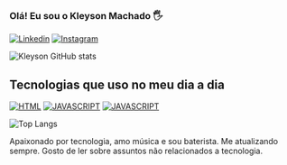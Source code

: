 ### Olá! Eu sou o Kleyson Machado 🖐️

[![Linkedin](https://img.shields.io/badge/LinkedIn-0077B5?style=for-the-badge&logo=linkedin&logoColor=white)](https://www.linkedin.com/in/kleyson-machado-a7aa18211/)
[![Instagram](https://img.shields.io/badge/Instagram-E4405F?style=for-the-badge&logo=instagram&logoColor=white)](https://instagram.com/kleyson.machado?utm_source=qr&igshid=ZDc4ODBmNjlmNQ%3D%3D)


![Kleyson GitHub stats](https://github-readme-stats.vercel.app/api?username=KleysonMachado&show_icons=true&theme=onedark)

## Tecnologias que uso no meu dia a dia

[![HTML](https://img.shields.io/badge/HTML-239120?style=for-the-badge&logo=html5&logoColor=white)]()
[![JAVASCRIPT](https://img.shields.io/badge/JavaScript-F7DF1E?style=for-the-badge&logo=javascript&logoColor=black)]()
[![JAVASCRIPT](https://img.shields.io/badge/CSS-239120?&style=for-the-badge&logo=css3&logoColor=white)]()

![Top Langs](https://github-readme-stats.vercel.app/api/top-langs/?username=KleysonMachado&hide_progress=true)

Apaixonado por tecnologia, amo música e sou baterista. Me atualizando sempre. Gosto de ler sobre assuntos não relacionados a tecnologia.
